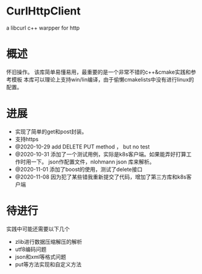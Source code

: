 # CurlHttpClient
a libcurl c++ warpper for http

# 概述
怀旧操作。
该库简单易懂易用，最重要的是一个非常不错的c++&cmake实践和参考模板
本库可以理论上支持win/lin编译，由于偷懒cmakelists中没有进行linux的配置。
# 进展
* 实现了简单的get和post封装。
* 支持https
* @2020-10-29 add DELETE PUT method ， but no test
* @2020-10-31 添加了一个测试用例，实际是k8s客户端。如果能弄好打算工作时用一下。 json作配置文件，nlohmann json 库来解析。
* @2020-11-01 添加了boost的使用，测试了delete接口
* @2020-11-08  因为犯了某些错我重新提交了代码，增加了第三方库和k8s客户端
# 待进行
实践中可能还需要以下几个

* zlib进行数据压缩解压的解析
* utf8编码问题
* json和xml等格式问题
* put等方法实现和自定义方法


